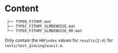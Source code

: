 # Content

```bash
 ├── TYPEB_FITHRF.mat
 ├── TYPEC_FITHRF_GLMDENOISE.mat
 └── TYPED_FITHRF_GLMDENOISE_RR.mat
```

Only contain the `HRFindex` values for `results{2:4}` for
`tests/test_glmsingleunit.m`.
